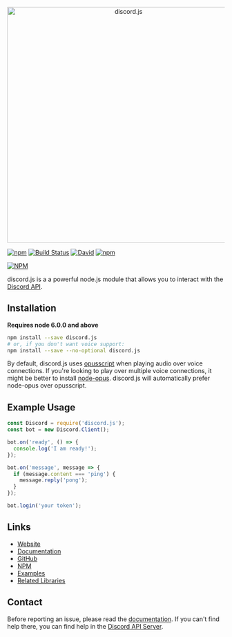 <p align="center">
  <a href="https://hydrabolt.github.io/discord.js">
    <img alt="discord.js" src="http://i.imgur.com/sPOLh9y.png" width="546"><br />
  </a>
</p>

[![npm](https://img.shields.io/npm/v/discord.js.svg?maxAge=2592000)](https://www.npmjs.com/package/discord.js)
[![Build Status](https://travis-ci.org/hydrabolt/discord.js.svg)](https://travis-ci.org/hydrabolt/discord.js)
[![David](https://img.shields.io/david/hydrabolt/discord.js.svg?maxAge=2592000)](https://david-dm.org/hydrabolt/discord.js)
[![npm](https://img.shields.io/npm/dt/discord.js.svg?maxAge=2592000)](https://www.npmjs.com/package/discord.js)

[![NPM](https://nodei.co/npm/discord.js.png?downloads=true&stars=true)](https://nodei.co/npm/discord.js/)

discord.js is a a powerful node.js module that allows you to interact with the [Discord API](https://discordapp.com/developers/docs/intro).

## Installation
**Requires node 6.0.0 and above**
```bash
npm install --save discord.js
# or, if you don't want voice support:
npm install --save --no-optional discord.js
```

By default, discord.js uses [opusscript](https://www.npmjs.com/package/opusscript) when playing audio over voice connections. If you're looking to play over multiple voice connections, it might be better to install [node-opus](https://www.npmjs.com/package/node-opus). discord.js will automatically prefer node-opus over opusscript.

## Example Usage
```js
const Discord = require('discord.js');
const bot = new Discord.Client();

bot.on('ready', () => {
  console.log('I am ready!');
});

bot.on('message', message => {
  if (message.content === 'ping') {
    message.reply('pong');
  }
});

bot.login('your token');
```

## Links
* [Website](http://hydrabolt.github.io/discord.js/)
* [Documentation](http://hydrabolt.github.io/discord.js/#!/docs/tag/master)
* [GitHub](https://github.com/hydrabolt/discord.js)
* [NPM](https://www.npmjs.com/package/discord.js)
* [Examples](https://github.com/hydrabolt/discord.js/tree/master/examples)
* [Related Libraries](https://discordapi.com/unofficial/libs.html)

## Contact
Before reporting an issue, please read the [documentation](http://hydrabolt.github.io/discord.js/#!/docs/tag/master). If you can't find help there, you can find help in the [Discord API Server](https://discord.gg/rV4BwdK).